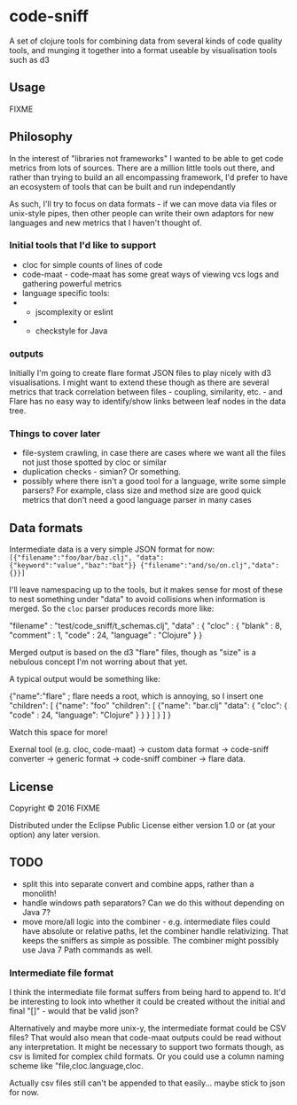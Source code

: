 # code-sniff

A set of clojure tools for combining data from several kinds of code quality tools,
and munging it together into a format useable by visualisation tools such as d3

## Usage

FIXME

## Philosophy

In the interest of "libraries not frameworks" I wanted to be able to get code metrics from lots of sources.  There are a million little tools out there, and rather than trying to build an all encompassing framework, I'd prefer to have an ecosystem of tools that can be built and run independantly
 
 As such, I'll try to focus on data formats - if we can move data via files or unix-style pipes, then other people can write their own adaptors for new languages and new metrics that I haven't thought of.
 
### Initial tools that I'd like to support

* cloc for simple counts of lines of code
* code-maat - code-maat has some great ways of viewing vcs logs and gathering powerful metrics
* language specific tools:
* * jscomplexity or eslint
* * checkstyle for Java

### outputs

Initially I'm going to create flare format JSON files to play nicely with d3 visualisations.  I might want to extend these though as there are several metrics that track correlation between files - coupling, similarity, etc. - and Flare has no easy way to identify/show links between leaf nodes in the data tree.

### Things to cover later

* file-system crawling, in case there are cases where we want all the files not just those spotted by cloc or similar
* duplication checks - simian? Or something.
* possibly where there isn't a good tool for a language, write some simple parsers?  For example, class size and method size are good quick metrics that don't need a good language parser in many cases

## Data formats

Intermediate data is a very simple JSON format for now:
`[{"filename":"foo/bar/baz.clj", "data": {"keyword":"value","baz":"bat"}}
 {"filename":"and/so/on.clj","data": {}}]`

I'll leave namespacing up to the tools, but it makes sense for most of these to nest something under "data" to avoid collisions when information is merged.  So the `cloc` parser produces records more like:

  "filename" : "test/code_sniff/t_schemas.clj",
  "data" : {
    "cloc" : {
      "blank" : 8,
      "comment" : 1,
      "code" : 24,
      "language" : "Clojure"
    }
  }

Merged output is based on the d3 "flare" files, though as "size" is a nebulous concept I'm not worring about that yet.

A typical output would be something like:

  {"name":"flare"  ; flare needs a root, which is annoying, so I insert one
   "children": [
      {"name": "foo"
       "children": [
         {"name": "bar.clj"
          "data": { "cloc": { "code" : 24, "language": "Clojure" } } } ] } ] }
          
Watch this space for more!

 


Exernal tool (e.g. cloc, code-maat) -> custom data format -> code-sniff converter -> generic format -> code-sniff combiner -> flare data.



## License

Copyright © 2016 FIXME

Distributed under the Eclipse Public License either version 1.0 or (at
your option) any later version.

## TODO

- split this into separate convert and combine apps, rather than a monolith!
- handle windows path separators? Can we do this without depending on Java 7?
- move more/all logic into the combiner - e.g. intermediate files could have absolute or relative paths,
let the combiner handle relativizing.  That keeps the sniffers as simple as possible.  The combiner
might possibly use Java 7 Path commands as well.

### Intermediate file format

I think the intermediate file format suffers from being hard to append to. It'd be interesting
to look into whether it could be created without the initial and final "[]" - would that be valid json?

Alternatively and maybe more unix-y, the intermediate format could be CSV files?  That would also mean
that code-maat outputs could be read without any interpretation.
It might be necessary to support two formats though, as csv is limited for complex child formats.
Or you could use a column naming scheme like "file,cloc.language,cloc.

Actually csv files still can't be appended to that easily... maybe stick to json for now.